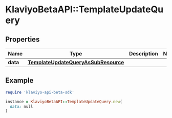 # KlaviyoBetaAPI::TemplateUpdateQuery

## Properties

| Name | Type | Description | Notes |
| ---- | ---- | ----------- | ----- |
| **data** | [**TemplateUpdateQueryAsSubResource**](TemplateUpdateQueryAsSubResource.md) |  |  |

## Example

```ruby
require 'klaviyo-api-beta-sdk'

instance = KlaviyoBetaAPI::TemplateUpdateQuery.new(
  data: null
)
```

